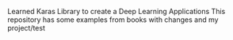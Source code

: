Learned Karas Library to create a Deep Learning Applications
This repository has some examples from books with changes and my project/test
